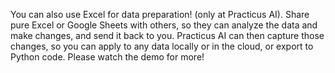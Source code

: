 You can also use Excel for data preparation! (only at Practicus AI).  Share pure Excel or Google Sheets with others, 
so they can analyze the data and make changes, and send it back to you. Practicus AI can then capture those 
changes, so you can apply to any data locally or in the cloud, or export to Python code. Please watch the demo for more! 